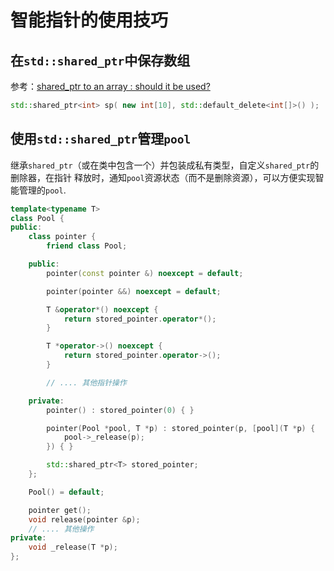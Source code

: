 # 智能指针的使用技巧
## 在`std::shared_ptr`中保存数组
参考：[shared_ptr to an array : should it be used?](http://stackoverflow.com/questions/13061979/shared-ptr-to-an-array-should-it-be-used)
```c++
std::shared_ptr<int> sp( new int[10], std::default_delete<int[]>() );
```
## 使用`std::shared_ptr`管理`pool`
继承`shared_ptr`（或在类中包含一个）并包装成私有类型，自定义`shared_ptr`的删除器，在指针
释放时，通知`pool`资源状态（而不是删除资源），可以方便实现智能管理的`pool`.
```c++
template<typename T>
class Pool {
public:
    class pointer {
        friend class Pool;

    public:
        pointer(const pointer &) noexcept = default;

        pointer(pointer &&) noexcept = default;

        T &operator*() noexcept {
            return stored_pointer.operator*();
        }

        T *operator->() noexcept {
            return stored_pointer.operator->();
        }

        // .... 其他指针操作

    private:
        pointer() : stored_pointer(0) { }

        pointer(Pool *pool, T *p) : stored_pointer(p, [pool](T *p) {
            pool->_release(p);
        }) { }

        std::shared_ptr<T> stored_pointer;
    };

    Pool() = default;

    pointer get();
    void release(pointer &p);
    // .... 其他操作
private:
    void _release(T *p);
};
```
